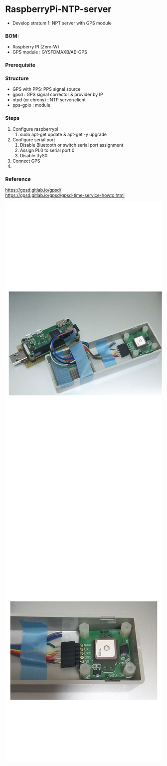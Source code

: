 # RaspberryPi-NTP-server

- Develop stratum 1: NPT server with GPS module

### BOM:  
  - Raspberry PI (Zero-W)  
  - GPS module : GYSFDMAXB/AE-GPS  


### Prerequisite  

### Structure  
- GPS with PPS: PPS signal source
- gpsd : GPS signal corrector & provider by IP
- ntpd (or chrony) : NTP server/client
- pps-gpio : module  


### Steps 
1. Configure raspberrypi
   1. sudo apt-get update & apt-get -y upgrade 
3. Configure serial port
   1. Disable Bluetooth or switch serial port assignment
   2. Assign PL0 to serial port 0
   3. Disable ttyS0
4. Connect GPS
5. 

### Reference  

https://gpsd.gitlab.io/gpsd/  
https://gpsd.gitlab.io/gpsd/gpsd-time-service-howto.html  


![Overview](DSC_0589.png)
![Zoomup](DSC_0591.png)
